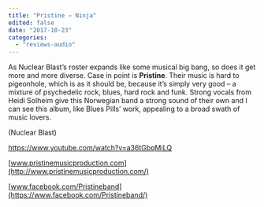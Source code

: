 ```yaml
---
title: "Pristine – Ninja"
edited: false
date: "2017-10-23"
categories:
  - "reviews-audio"
---
```


As Nuclear Blast’s roster expands like some musical big bang, so does it get more and more diverse. Case in point is **Pristine**. Their music is hard to pigeonhole, which is as it should be, because it’s simply very good – a mixture of psychedelic rock, blues, hard rock and funk. Strong vocals from Heidi Solheim give this Norwegian band a strong sound of their own and I can see this album, like Blues Pills’ work, appealing to a broad swath of music lovers.

(Nuclear Blast)

https://www.youtube.com/watch?v=a36tGbqMiLQ

[www.pristinemusicproduction.com](http://www.pristinemusicproduction.com/)

[www.facebook.com/Pristineband](https://www.facebook.com/Pristineband/)
